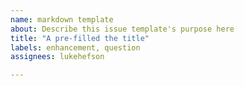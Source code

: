 ```yaml
---
name: markdown template
about: Describe this issue template's purpose here
title: "A pre-filled the title"
labels: enhancement, question
assignees: lukehefson

---
```



